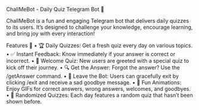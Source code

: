 ChallMeBot - Daily Quiz Telegram Bot 🎉

ChallMeBot is a fun and engaging Telegram bot that delivers daily quizzes to its users. It’s designed to challenge your knowledge, encourage learning, and bring joy with every interaction!

Features 🧠
	•	🏆 Daily Quizzes: Get a fresh quiz every day on various topics.
	•	✅ Instant Feedback: Know immediately if your answer is correct or incorrect.
	•	🎉 Welcome Quiz: New users are greeted with a special quiz to kick off their journey.
	•	🔍 Get the Answer: Forgot the answer? Use the /getAnswer command. 
	•	🚪 Leave the Bot: Users can gracefully exit by clicking /exit and receive a sad goodbye message.
	•	🎨 Fun Animations: Enjoy GIFs for correct answers, wrong answers, welcomes, and goodbyes.
	•	🔢 Randomized Quizzes: Each day features a random quiz that hasn’t been shown before.
